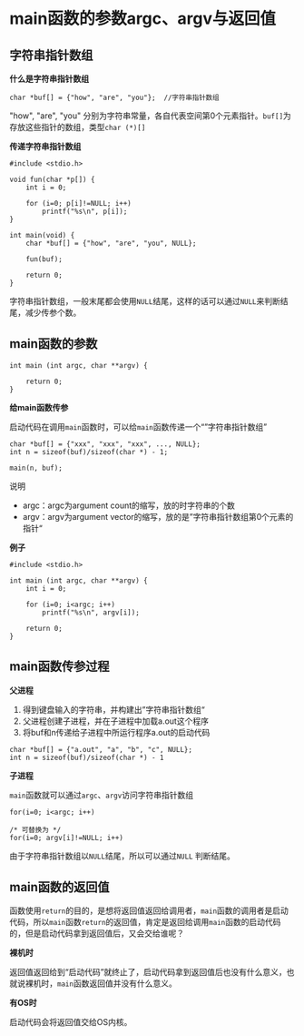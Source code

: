 # main函数的参数argc、argv与返回值

## 字符串指针数组

**什么是字符串指针数组**

```
char *buf[] = {"how", "are", "you"};  //字符串指针数组
```

"how", "are", "you" 分别为字符串常量，各自代表空间第0个元素指针。`buf[]`为存放这些指针的数组，类型`char (*)[]`

**传递字符串指针数组**

```
#include <stdio.h>

void fun(char *p[]) {
    int i = 0;

    for (i=0; p[i]!=NULL; i++)
        printf("%s\n", p[i]);
}

int main(void) {
    char *buf[] = {"how", "are", "you", NULL};

    fun(buf);

    return 0;
}
```

字符串指针数组，一般末尾都会使用`NULL`结尾，这样的话可以通过`NULL`来判断结尾，减少传参个数。


## main函数的参数

```
int main (int argc, char **argv) {

    return 0;
}
```

**给main函数传参**

启动代码在调用`main`函数时，可以给`main`函数传递一个“”字符串指针数组”

```
char *buf[] = {"xxx", "xxx", "xxx", ..., NULL};
int n = sizeof(buf)/sizeof(char *) - 1;

main(n, buf);
```

说明

- argc：argc为argument count的缩写，放的时字符串的个数
- argv：argv为argument vector的缩写，放的是”字符串指针数组第0个元素的指针“


**例子**

```
#include <stdio.h>

int main (int argc, char **argv) {
    int i = 0;

    for (i=0; i<argc; i++)
        printf("%s\n", argv[i]);

    return 0;
}

```

## main函数传参过程

**父进程**

1. 得到键盘输入的字符串，并构建出”字符串指针数组“
2. 父进程创建子进程，并在子进程中加载a.out这个程序
3. 将buf和n传递给子进程中所运行程序a.out的启动代码

```
char *buf[] = {"a.out", "a", "b", "c", NULL};
int n = sizeof(buf)/sizeof(char *) - 1
```

**子进程**

`main`函数就可以通过`argc`、`argv`访问字符串指针数组

```
for(i=0; i<argc; i++)

/* 可替换为 */
for(i=0; argv[i]!=NULL; i++)
```

由于字符串指针数组以`NULL`结尾，所以可以通过`NULL` 判断结尾。

## main函数的返回值

函数使用`return`的目的，是想将返回值返回给调用者，`main`函数的调用者是启动代码，所以`main`函数`return`的返回值，肯定是返回给调用`main`函数的启动代码的，但是启动代码拿到返回值后，又会交给谁呢？

**裸机时**

返回值返回给到“启动代码”就终止了，启动代码拿到返回值后也没有什么意义，也就说裸机时，`main`函数返回值并没有什么意义。

**有OS时**

启动代码会将返回值交给OS内核。
